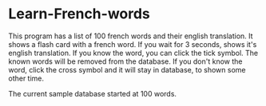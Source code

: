 # Learn-French-words

This program has a list of 100 french words and their english translation.
It shows a flash card with a french word. If you wait for 3 seconds, shows it's english translation.
If you know the word, you can click the tick symbol. The known words will be removed from the database.
If you don't know the word, click the cross symbol and it will stay in database, to shown some other time.

The current sample database started at 100 words. 
